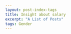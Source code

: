 ```yaml
---
layout: post-index-tags
title: Insight about salary
excerpt: "A List of Posts"
tags: Gender
---
```


